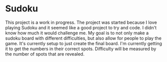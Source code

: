 # Sudoku
This project is a work in progress. The project was started because I love playing Sudoku and it seemed like a good project to try and code. I didn't know how much it would challenge me.
My goal is to not only make a sudoku board with different difficulties, but also allow for people to play the game. It's currently setup to just create the final board. I'm currently getting it to get the numbers in their correct spots. Difficulty will be measured by the number of spots that are revealed. 
